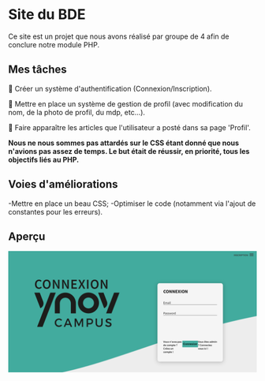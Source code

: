 # Site du BDE

Ce site est un projet que nous avons réalisé par groupe de 4 afin de conclure notre module PHP.

## Mes tâches 

🥇 Créer un système d'authentification (Connexion/Inscription).

🥈 Mettre en place un système de gestion de profil (avec modification du nom, de la photo de profil, du mdp, etc...).

🥉 Faire apparaître les articles que l'utilisateur a posté dans sa page 'Profil'.

**Nous ne nous sommes pas attardés sur le CSS étant donné que nous n'avions pas assez de temps. Le but était de réussir, en priorité, tous les objectifs liés au PHP.**

## Voies d'améliorations 

-Mettre en place un beau CSS;
-Optimiser le code (notamment via l'ajout de constantes pour les erreurs).

## Aperçu 

![alt text](https://github.com/EnzoCasalini/IMG/blob/main/Site_du_bde.png?raw=true)
